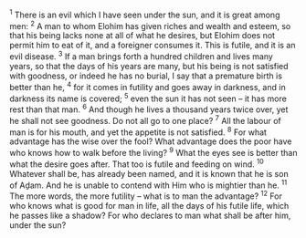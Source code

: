<sup>1</sup> There is an evil which I have seen under the sun, and it is great among men:
<sup>2</sup> A man to whom Elohim has given riches and wealth and esteem, so that his being lacks none at all of what he desires, but Elohim does not permit him to eat of it, and a foreigner consumes it. This is futile, and it is an evil disease.
<sup>3</sup> If a man brings forth a hundred children and lives many years, so that the days of his years are many, but his being is not satisfied with goodness, or indeed he has no burial, I say that a premature birth is better than he,
<sup>4</sup> for it comes in futility and goes away in darkness, and in darkness its name is covered;
<sup>5</sup> even the sun it has not seen – it has more rest than that man.
<sup>6</sup> And though he lives a thousand years twice over, yet he shall not see goodness. Do not all go to one place?
<sup>7</sup> All the labour of man is for his mouth, and yet the appetite is not satisfied.
<sup>8</sup> For what advantage has the wise over the fool? What advantage does the poor have who knows how to walk before the living?
<sup>9</sup> What the eyes see is better than what the desire goes after. That too is futile and feeding on wind.
<sup>10</sup> Whatever shall be, has already been named, and it is known that he is son of Aḏam. And he is unable to contend with Him who is mightier than he.
<sup>11</sup> The more words, the more futility – what is to man the advantage?
<sup>12</sup> For who knows what is good for man in life, all the days of his futile life, which he passes like a shadow? For who declares to man what shall be after him, under the sun?
